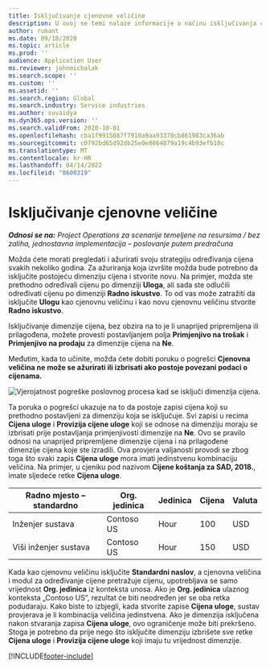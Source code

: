 ```yaml
---
title: Isključivanje cjenovne veličine
description: U ovoj se temi nalaze informacije o načinu isključivanja cjenovnih veličina.
author: rumant
ms.date: 09/18/2020
ms.topic: article
ms.prod: ''
audience: Application User
ms.reviewer: johnmichalak
ms.search.scope: ''
ms.custom: ''
ms.assetid: ''
ms.search.region: Global
ms.search.industry: Service industries
ms.author: suvaidya
ms.dyn365.ops.version: ''
ms.search.validFrom: 2020-10-01
ms.openlocfilehash: cba1f9915087f7910a9aa93378cb861983ca36ab
ms.sourcegitcommit: c0792bd65d92db25e0e8864879a19c4b93efb10c
ms.translationtype: MT
ms.contentlocale: hr-HR
ms.lasthandoff: 04/14/2022
ms.locfileid: "8600319"
---
```

# <a name="turning-off-a-pricing-dimension"></a>Isključivanje cjenovne veličine

_**Odnosi se na:** Project Operations za scenarije temeljene na resursima / bez zaliha, jednostavna implementacija – poslovanje putem predračuna_

Možda ćete morati pregledati i ažurirati svoju strategiju određivanja cijena svakih nekoliko godina. Za ažuriranja koja izvršite možda bude potrebno da isključite postojeću dimenziju cijena i stvorite novu. Na primjer, možda ste prethodno određivali cijenu po dimenziji **Uloga**, ali sada ste odlučili određivati cijenu po dimenziji **Radno iskustvo**. To od vas može zatražiti da isključite **Ulogu** kao cjenovnu veličinu i kao novu cjenovnu veličinu stvorite **Radno iskustvo**. 

Isključivanje dimenzije cijena, bez obzira na to je li unaprijed pripremljena ili prilagođena, možete provesti postavljanjem polja **Primjenjivo na trošak** i **Primjenjivo na prodaju** za dimenzije cijena na **Ne**.

Međutim, kada to učinite, možda ćete dobiti poruku o pogrešci **Cjenovna veličina ne može se ažurirati ili izbrisati ako postoje povezani podaci o cijenama.**

![Vjerojatnost pogreške poslovnog procesa kad se isključi dimenzija cijena.](media/Business-Process-Error.png)

Ta poruka o pogrešci ukazuje na to da postoje zapisi cijena koji su prethodno postavljeni za dimenziju koja se isključuje. Svi zapisi u recima **Cijena uloge** i **Provizija cijene uloge** koji se odnose na dimenziju moraju se izbrisati prije postavljanja primjenjivosti dimenzije na **Ne**. Ovo se pravilo odnosi na unaprijed pripremljene dimenzije cijena i na prilagođene dimenzije cijena koje ste izradili. Ova provjera valjanosti provodi se zbog toga što svaki zapis **Cijena uloge** mora imati jedinstvenu kombinaciju veličina. Na primjer, u cjeniku pod nazivom **Cijene koštanja za SAD, 2018.**, imate sljedeće retke **Cijena uloge**. 

| Radno mjesto – standardno         | Org. jedinica    |Jedinica   |Cijena  |Valuta  |
| -----------------------|-------------|-------|-------|----------|
| Inženjer sustava|Contoso US|Hour| 100|USD|
| Viši inženjer sustava|Contoso US|Hour| 150| USD|


Kada kao cjenovnu veličinu isključite **Standardni naslov**, a cjenovna veličina i modul za određivanje cijene pretražuje cijenu, upotrebljava se samo vrijednost **Org. jedinica** iz konteksta unosa. Ako je **Org. jedinica** ulaznog konteksta „Contoso US”, rezultat će biti neodređen jer se oba retka podudaraju. Kako biste to izbjegli, kada stvorite zapise **Cijena uloge**, sustav provjerava je li kombinacija veličina jedinstvena. Ako je dimenzija isključena nakon stvaranja zapisa **Cijena uloge**, ovo ograničenje može biti prekršeno. Stoga je potrebno da prije nego što isključite dimenziju izbrišete sve retke **Cijena uloge** i **Provizija cijene uloge** koji imaju tu vrijednost dimenzije.


[!INCLUDE[footer-include](../includes/footer-banner.md)]